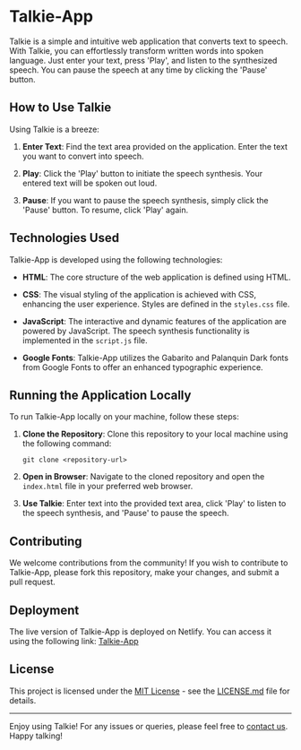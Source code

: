 # Talkie-App 

Talkie is a simple and intuitive web application that converts text to speech. With Talkie, you can effortlessly transform written words into spoken language. Just enter your text, press 'Play', and listen to the synthesized speech. You can pause the speech at any time by clicking the 'Pause' button.

## How to Use Talkie

Using Talkie is a breeze:

1. **Enter Text**: Find the text area provided on the application. Enter the text you want to convert into speech.

2. **Play**: Click the 'Play' button to initiate the speech synthesis. Your entered text will be spoken out loud.

3. **Pause**: If you want to pause the speech synthesis, simply click the 'Pause' button. To resume, click 'Play' again.

## Technologies Used

Talkie-App is developed using the following technologies:

- **HTML**: The core structure of the web application is defined using HTML.

- **CSS**: The visual styling of the application is achieved with CSS, enhancing the user experience. Styles are defined in the `styles.css` file.

- **JavaScript**: The interactive and dynamic features of the application are powered by JavaScript. The speech synthesis functionality is implemented in the `script.js` file.

- **Google Fonts**: Talkie-App utilizes the Gabarito and Palanquin Dark fonts from Google Fonts to offer an enhanced typographic experience.

## Running the Application Locally

To run Talkie-App locally on your machine, follow these steps:

1. **Clone the Repository**: Clone this repository to your local machine using the following command:
   
   ```
   git clone <repository-url>
   ```

2. **Open in Browser**: Navigate to the cloned repository and open the `index.html` file in your preferred web browser.

3. **Use Talkie**: Enter text into the provided text area, click 'Play' to listen to the speech synthesis, and 'Pause' to pause the speech.

## Contributing

We welcome contributions from the community! If you wish to contribute to Talkie-App, please fork this repository, make your changes, and submit a pull request.

## Deployment

The live version of Talkie-App is deployed on Netlify. You can access it using the following link: [Talkie-App](https://coruscating-paprenjak-7b3526.netlify.app/)

## License

This project is licensed under the [MIT License](LICENSE.md) - see the [LICENSE.md](LICENSE.md) file for details.

---

Enjoy using Talkie! For any issues or queries, please feel free to [contact us](tiwariramanand098@gmail.com). Happy talking!
